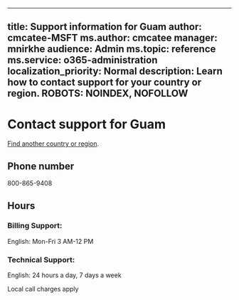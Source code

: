 ﻿
---                                
title: Support information for Guam
author: cmcatee-MSFT
ms.author: cmcatee
manager: mnirkhe
audience: Admin
ms.topic: reference
ms.service: o365-administration
localization_priority: Normal
description: Learn how to contact support for your country or region.
ROBOTS: NOINDEX, NOFOLLOW
---

# Contact support for Guam

[Find another country or region](CernSupportTest1.md). <!--This should go to the parent "Contact support" topic-->

## Phone number
800-865-9408

## Hours
### Billing Support:

English: Mon-Fri 3 AM-12 PM

### Technical Support:

English: 24 hours a day, 7 days a week

Local call charges apply







